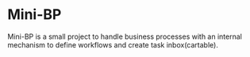 # Mini-BP
Mini-BP is a small project to handle business processes with an internal mechanism to define workflows and create task inbox(cartable).
